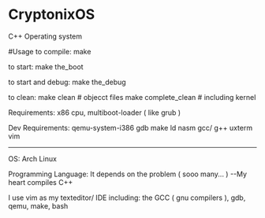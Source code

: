 # CryptonixOS
C++ Operating system

#Usage
to compile:
make

to start:
make the_boot

to start and debug:
make the_debug

to clean:
make clean            # objecct files
make complete_clean   # including kernel

Requirements:
x86 cpu, multiboot-loader ( like grub )

Dev Requirements:
qemu-system-i386
gdb
make
ld
nasm
gcc/ g++
uxterm
vim


_____________________
OS: Arch Linux

Programming Language: 
  It depends on the problem ( sooo many... )
  --My heart compiles C++

I use vim as my texteditor/ IDE including:
  the GCC ( gnu compilers ), 
  gdb, qemu, make, bash

